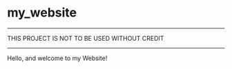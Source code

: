# my_website
*********************************************
THIS PROJECT IS NOT TO BE USED WITHOUT CREDIT
*********************************************

Hello, and welcome to my Website!
